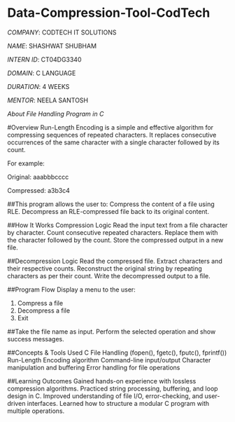 # Data-Compression-Tool-CodTech

*COMPANY*: CODTECH IT SOLUTIONS

*NAME*: SHASHWAT SHUBHAM

*INTERN ID*: CT04DG3340

*DOMAIN*: C LANGUAGE

*DURATION*: 4 WEEKS

*MENTOR*: NEELA SANTOSH


*About File Handling Program in C*

#Overview
Run-Length Encoding is a simple and effective algorithm for compressing sequences of repeated characters. It replaces consecutive occurrences of the same character with a single character followed by its count.

For example:

Original: aaabbbcccc

Compressed: a3b3c4

##This program allows the user to:
Compress the content of a file using RLE.
Decompress an RLE-compressed file back to its original content.

##How It Works
Compression Logic
Read the input text from a file character by character.
Count consecutive repeated characters.
Replace them with the character followed by the count.
Store the compressed output in a new file.

##Decompression Logic
Read the compressed file.
Extract characters and their respective counts.
Reconstruct the original string by repeating characters as per their count.
Write the decompressed output to a file.

##Program Flow
Display a menu to the user:
1. Compress a file
2. Decompress a file
3. Exit

##Take the file name as input.
Perform the selected operation and show success messages.

##Concepts & Tools Used
C File Handling (fopen(), fgetc(), fputc(), fprintf())
Run-Length Encoding algorithm
Command-line input/output
Character manipulation and buffering
Error handling for file operations

##Learning Outcomes
Gained hands-on experience with lossless compression algorithms.
Practiced string processing, buffering, and loop design in C.
Improved understanding of file I/O, error-checking, and user-driven interfaces.
Learned how to structure a modular C program with multiple operations.
